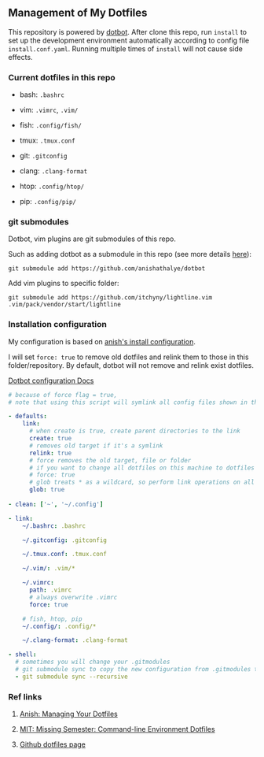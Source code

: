 ## Management of My Dotfiles

This repository is powered by [dotbot](https://github.com/anishathalye/dotbot). After clone this repo, run `install` to set up the development environment automatically according to config file `install.conf.yaml`. Running multiple times of `install` will not cause side effects.

### Current dotfiles in this repo

- bash: `.bashrc`

- vim: `.vimrc`,  `.vim/`

- fish: `.config/fish/`

- tmux: `.tmux.conf`

- git: `.gitconfig`

- clang: `.clang-format`

- htop: `.config/htop/`

- pip: `.config/pip/`

### git submodules

Dotbot, vim plugins are git submodules of this repo.

Such as adding dotbot as a submodule in this repo (see more details [here](https://github.com/anishathalye/dotbot/tree/5d83f9e797b1950199e127a8196803f5e33e0916#integrate-with-existing-dotfiles)):

```
git submodule add https://github.com/anishathalye/dotbot
```

Add vim plugins to specific folder:

```
git submodule add https://github.com/itchyny/lightline.vim .vim/pack/vendor/start/lightline
```

### Installation configuration

My configuration is based on [anish's install configuration](https://github.com/anishathalye/dotfiles/blob/master/.install.conf.yaml).

I will set `force: true` to remove old dotfiles and relink them to those in this folder/repository. By default, dotbot will not remove and relink exist dotfiles.

[Dotbot configuration Docs](https://github.com/anishathalye/dotbot#configuration)

```yaml
# because of force flag = true, 
# note that using this script will symlink all config files shown in this directory to your machine.

- defaults:
    link:
      # when create is true, create parent directories to the link
      create: true
      # removes old target if it's a symlink
      relink: true
      # force removes the old target, file or folder
      # if you want to change all dotfiles on this machine to dotfiles in this folder, set force=true
      # force: true
      # glob treats * as a wildcard, so perform link operations on all matches
      glob: true
      
- clean: ['~', '~/.config']

- link:
    ~/.bashrc: .bashrc

    ~/.gitconfig: .gitconfig

    ~/.tmux.conf: .tmux.conf

    ~/.vim/: .vim/*

    ~/.vimrc: 
      path: .vimrc
      # always overwrite .vimrc
      force: true

    # fish, htop, pip
    ~/.config/: .config/*

    ~/.clang-format: .clang-format

- shell:
  # sometimes you will change your .gitmodules
  # git submodule sync to copy the new configuration from .gitmodules to .git/config
  - git submodule sync --recursive
```

### Ref links

1. [Anish: Managing Your Dotfiles](https://www.anishathalye.com/2014/08/03/managing-your-dotfiles/)

2. [MIT: Missing Semester: Command-line Environment Dotfiles](https://missing.csail.mit.edu/2020/command-line/)

3. [Github dotfiles page](https://dotfiles.github.io/)
